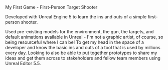 My First Game - First-Person Target Shooter

Developed with Unreal Engine 5 to learn the ins and outs of a simple first-person shooter.

Used pre-existing models for the environment, the gun, the targets, and default animations available in Unreal - I'm not a graphic artist, of course, so being resourceful where I can be! To get my head in the space of a developer and know the basic ins and outs of a tool that is used by millions every day. Looking to also be able to put together prototypes to share my ideas and get them across to stakeholders and fellow team members using Unreal Editor 5.5.
